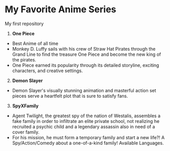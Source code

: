 
# My Favorite Anime Series

My first repository


1. **One Piece** 
- Best Anime of all time
- Monkey D. Luffy sails with his crew of Straw Hat Pirates through the Grand Line to find the treasure One Piece and become the new king of the pirates.
- One Piece earned its popularity through its detailed storyline, exciting characters, and creative settings.

2. **Demon Slayer**
- Demon Slayer's visually stunning animation and masterful action set pieces serve a heartfelt plot that is sure to satisfy fans.

3. **SpyXFamily**
- Agent Twilight, the greatest spy of the nation of Westalis, assembles a fake family in order to infiltrate an elite private school, not realizing he recruited a psychic child and a legendary assassin also in need of a cover family.
- For his mission, he must form a temporary family and start a new life?! A Spy/Action/Comedy about a one-of-a-kind family! Available Languages.


















